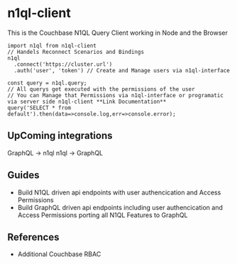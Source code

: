 # n1ql-client
This is the Couchbase N1QL Query Client working in Node and the Browser

```
import n1ql from n1ql-client
// Handels Reconnect Scenarios and Bindings
n1ql
  .connect('https://cluster.url')
  .auth('user', 'token') // Create and Manage users via n1ql-interface
  
const query = n1ql.query;
// All querys get executed with the permissions of the user
// You can Manage that Permissions via n1ql-interface or programatic via server side n1ql-client **Link Documentation**
query('SELECT * from default').then(data=>console.log,err=>console.error);
```

## UpComing integrations
GraphQL -> n1ql
n1ql -> GraphQL

## Guides
- Build N1QL driven api endpoints with user authencication and Access Permissions
- Build GraphQL driven api endpoints including user authencication and Access Permissions porting all N1QL Features to GraphQL

## References
- Additional Couchbase RBAC
